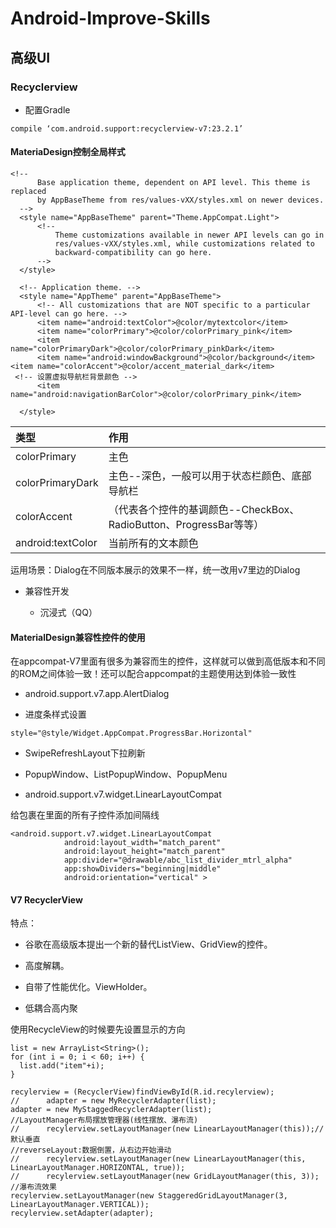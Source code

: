 # Android-Improve-Skills

## 高级UI

### Recyclerview

- 配置Gradle

```
compile ‘com.android.support:recyclerview-v7:23.2.1’
```

#### MateriaDesign控制全局样式

```
<!--
      Base application theme, dependent on API level. This theme is replaced
      by AppBaseTheme from res/values-vXX/styles.xml on newer devices.
  -->
  <style name="AppBaseTheme" parent="Theme.AppCompat.Light">
      <!--
          Theme customizations available in newer API levels can go in
          res/values-vXX/styles.xml, while customizations related to
          backward-compatibility can go here.
      -->
  </style>

  <!-- Application theme. -->
  <style name="AppTheme" parent="AppBaseTheme">
      <!-- All customizations that are NOT specific to a particular API-level can go here. -->
      <item name="android:textColor">@color/mytextcolor</item>
      <item name="colorPrimary">@color/colorPrimary_pink</item>
      <item name="colorPrimaryDark">@color/colorPrimary_pinkDark</item>
      <item name="android:windowBackground">@color/background</item>
<item name="colorAccent">@color/accent_material_dark</item>
 <!-- 设置虚拟导航栏背景颜色 -->
      <item name="android:navigationBarColor">@color/colorPrimary_pink</item>

  </style>

```

|类型|作用|
|:---|:---|
|colorPrimary|主色|
|colorPrimaryDark|主色--深色，一般可以用于状态栏颜色、底部导航栏|
|colorAccent|（代表各个控件的基调颜色--CheckBox、RadioButton、ProgressBar等等）|
|android:textColor|当前所有的文本颜色|

运用场景：Dialog在不同版本展示的效果不一样，统一改用v7里边的Dialog

- 兼容性开发

  - 沉浸式（QQ）

#### MaterialDesign兼容性控件的使用

在appcompat-V7里面有很多为兼容而生的控件，这样就可以做到高低版本和不同的ROM之间体验一致！还可以配合appcompat的主题使用达到体验一致性

- android.support.v7.app.AlertDialog

- 进度条样式设置

```
style="@style/Widget.AppCompat.ProgressBar.Horizontal"
```

- SwipeRefreshLayout下拉刷新

- PopupWindow、ListPopupWindow、PopupMenu

- android.support.v7.widget.LinearLayoutCompat

给包裹在里面的所有子控件添加间隔线

```
<android.support.v7.widget.LinearLayoutCompat
            android:layout_width="match_parent"
            android:layout_height="match_parent"
            app:divider="@drawable/abc_list_divider_mtrl_alpha"
            app:showDividers="beginning|middle"
            android:orientation="vertical" >
```

#### V7 RecyclerView

特点：

- 谷歌在高级版本提出一个新的替代ListView、GridView的控件。

- 高度解耦。

- 自带了性能优化。ViewHolder。

- 低耦合高内聚

使用RecycleView的时候要先设置显示的方向

```
list = new ArrayList<String>();
for (int i = 0; i < 60; i++) {
  list.add("item"+i);
}

recylerview = (RecyclerView)findViewById(R.id.recylerview);
//		adapter = new MyRecyclerAdapter(list);
adapter = new MyStaggedRecyclerAdapter(list);
//LayoutManager布局摆放管理器(线性摆放、瀑布流)
//		recylerview.setLayoutManager(new LinearLayoutManager(this));//默认垂直
//reverseLayout:数据倒置，从右边开始滑动
//		recylerview.setLayoutManager(new LinearLayoutManager(this, LinearLayoutManager.HORIZONTAL, true));
//		recylerview.setLayoutManager(new GridLayoutManager(this, 3));
//瀑布流效果
recylerview.setLayoutManager(new StaggeredGridLayoutManager(3, LinearLayoutManager.VERTICAL));
recylerview.setAdapter(adapter);
```
